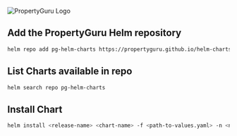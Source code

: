 ![PropertyGuru Logo](https://www.propertyguru.com.sg/images/cms/Image/PropertyGuru%20Brand%20Refresh%20-%20New%20Logo.jpg)

## Add the PropertyGuru Helm repository

```sh
helm repo add pg-helm-charts https://propertyguru.github.io/helm-charts
```

## List Charts available in repo
```sh
helm search repo pg-helm-charts
```

## Install Chart
```sh
helm install <release-name> <chart-name> -f <path-to-values.yaml> -n <namespace>
```
